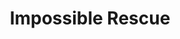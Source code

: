 ---
mission_id: rescue
editorsChoice:
title: "Impossible Rescue"
authors: 
    - "Don Sielke"
date:
filename: "don-df42.zip"
description: "Protocol droid C-3PO has been captured by bounty hunters and taken to Tatooine. The rebel high command is worried that 3PO may reveal numerous secrets about the Rebellion because of his close work with several key figures. You are to return to Tatooine to rescue C-3PO."
cover: "rescue.png"
levelReplaced:	TESTBASE
difficulty: yes
bm:	yes
fme: yes
wax: yes
three_do: yes
voc: no
gmd: no
vue: yes
lfd: yes
base: "New level from scratch" 
editors: "DFUSE"

---